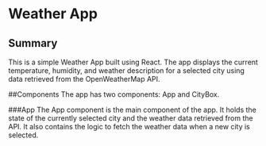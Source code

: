 # Weather App

## Summary
This is a simple Weather App built using React. The app displays the current temperature, humidity, and weather description for a selected city using data retrieved from the OpenWeatherMap API.

##Components
The app has two components: App and CityBox.

###App
The App component is the main component of the app. It holds the state of the currently selected city and the weather data retrieved from the API. It also contains the logic to fetch the weather data when a new city is selected.
